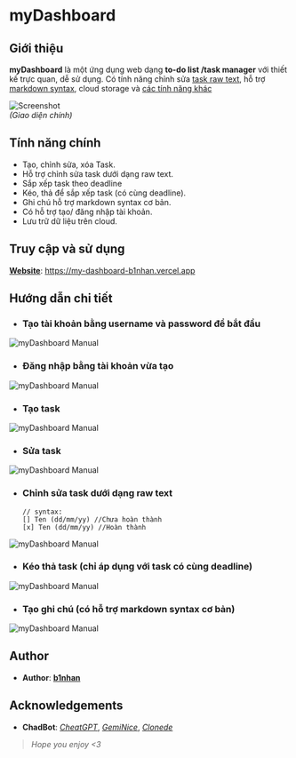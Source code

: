 # myDashboard

## Giới thiệu  
**myDashboard** là một ứng dụng web dạng **to-do list /task manager** với thiết kế trực quan, dễ sử dụng. Có tính năng chỉnh sửa [task raw text](#chỉnh-sửa-task-dưới-dạng-raw-text), hỗ trợ [markdown syntax](#tạo-ghi-chú-có-hỗ-trợ-markdown-syntax-cơ-bản), cloud storage và [các tính năng khác](#tính-năng-chính)

![Screenshot](docs/screenshots/mainpage.png)  
*(Giao diện chính)*  

## Tính năng chính 
- Tạo, chỉnh sửa, xóa Task.
- Hỗ trợ chỉnh sửa task dưới dạng raw text.
- Sắp xếp task theo deadline
- Kéo, thả để sắp xếp task (có cùng deadline).
- Ghi chú hỗ trợ markdown syntax cơ bản.
- Có hỗ trợ tạo/ đăng nhập tài khoản.
- Lưu trữ dữ liệu trên cloud.

## Truy cập và sử dụng

**[Website](https://my-dashboard-b1nhan.vercel.app)**: https://my-dashboard-b1nhan.vercel.app

## Hướng dẫn chi tiết

- ### Tạo tài khoản bằng username và password để bắt đầu

![myDashboard Manual](docs/screenshots/register.png)

- ### Đăng nhập bằng tài khoản vừa tạo

![myDashboard Manual](docs/screenshots/login.png)

- ### Tạo task

![myDashboard Manual](docs/screenshots/add_task.png)

- ### Sửa task

![myDashboard Manual](docs/screenshots/edit_task.png)

- ### Chỉnh sửa task dưới dạng raw text

    ```
    // syntax:
    [] Ten (dd/mm/yy) //Chưa hoàn thành
    [x] Ten (dd/mm/yy) //Hoàn thành
    ```
![myDashboard Manual](docs/screenshots/edit_task_raw_text.png)

- ### Kéo thả task (chỉ áp dụng với task có cùng deadline)

![myDashboard Manual](docs/screenshots/drag_task.gif)

- ### Tạo ghi chú (có hỗ trợ markdown syntax cơ bản)

![myDashboard Manual](docs/screenshots/add_note_markdown_syntax.gif)



## Author
* **Author**: **[b1nhan](https://github.com/b1nhan)**



## Acknowledgements

* **ChadBot**: *[CheatGPT](https://chatgpt.com)*, *[GemiNice](https://gemini.google.com)*, *[Clonede](https://claude.ai)*



> *Hope you enjoy <3*